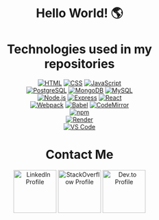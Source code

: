 <div align="center">
  
<h1>Hello World! 🌎</h1>
  
</div>

<div align="center">
<h1>Technologies used in my repositories</h1>
</div>

<div align="center">

[![HTML](https://img.shields.io/badge/Language-HTML-E34F26?style=plastic&logo=html5&logoWidth=10&logoColor=E34F26)](https://www.w3schools.com/html/)
[![CSS](https://img.shields.io/badge/Language-CSS-1572B6?style=plastic&logo=css3&logoWidth=10&logoColor=1572B6)](https://www.w3schools.com/css/)
[![JavaScript](https://img.shields.io/badge/Language-js-f7df1e?style=plastic&logo=JavaScript&logoWidth=10&logoColor=f7df15)](https://www.w3schools.com/js/default.asp)
<br>
[![PostgreSQL](https://img.shields.io/badge/Database-postgreSQL-4169e1?style=plastic&logo=PostgreSQL&logoWidth=10&logoColor=4169e1)](https://www.w3schools.com/postgresql/index.php)
[![MongoDB](https://img.shields.io/badge/Database-MongoDB-47a24b?style=plastic&logo=MongoDB&logoWidth=10&logoColor=47a248)](https://www.w3schools.com/mongodb/index.php)
[![MySQL](https://img.shields.io/badge/Language-MySQL-4479a1?style=plastic&logo=MySQL&logoWidth=10&logoColor=4479a1)](https://www.w3schools.com/mysql/default.asp)
<br>
[![Node.js](https://img.shields.io/badge/Framework-Node.js-5fa04e?style=plastic&logo=Node.js&logoWidth=10&logoColor=5fa04e)](https://nodejs.org/en/)
[![Express](https://img.shields.io/badge/Framework-Express-000000?style=plastic&logo=Express&logoWidth=10&logoColor=000000)](https://expressjs.com/)
[![React](https://img.shields.io/badge/Framework-React-61dafb?style=plastic&logo=React&logoWidth=10&logoColor=61daf8)](https://expressjs.com/)
<br>
[![Webpack](https://img.shields.io/badge/Package-Webpack-8dd6f9?style=plastic&logo=Webpack&logoWidth=10&logoColor=8dd6f9)](https://webpack.js.org/)
[![Babel](https://img.shields.io/badge/Package-Babel-f9dc3e?style=plastic&logo=Babel&logoWidth=10&logoColor=f9dc3e)](https://babeljs.io/)
[![CodeMirror](https://img.shields.io/badge/Package-CodeMirror-d30707?style=plastic&logo=CodeMirror&logoWidth=10&logoColor=d30707)](https://codemirror.net/)
<br>
[![npm](https://img.shields.io/badge/Tools-npm-cb3837?style=plastic&logo=npm&logoWidth=10&logoColor=cb3837)](https://www.npmjs.com/)
<br>
[![Render](https://img.shields.io/badge/Deployment-Render-000000?style=plastic&logo=render&logoWidth=10&logoColor=000000)](https://render.com)
<br>
[![VS Code](https://img.shields.io/badge/IDE-VSCode-blue?style=plastic&logo=VisualStudioCode&logoWidth=10&logoColor=blue)](https://code.visualstudio.com/docs)
</div>

<div align="center">
  
<h1>Contact Me</h1>

<a href="https://www.linkedin.com/in/uwttn"><img src="https://github.com/user-attachments/assets/14982a07-d62d-4c89-92dd-28559cd4b764" alt="LinkedIn Profile" style="width:100px;"/></a>
<a href="https://stackoverflow.com/users/26846197/jose"><img src="https://github.com/user-attachments/assets/e29bbe7e-9bb7-4717-aea3-aeca7a121f2f" alt="StackOverflow Profile" style="width:100px;"/></a>
<a href="https://dev.to/uwttn"><img src="https://github.com/user-attachments/assets/86214463-8e69-4b50-b6c7-d543e4a49e46" alt="Dev.to Profile" style="width:100px;"/></a>

</div>

